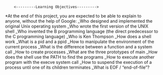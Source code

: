 		<---------Learning Objectives--------->
*At the end of this project, you are expected to be able to explain to anyone, without the help of Google:
      _Who designed and implemented the original Unix operating system
      _Who wrote the first version of the UNIX shell
      _Who invented the B programming language (the direct predecessor to the C programming language)
      _Who is Ken Thompson
      _How does a shell work
      _What is a pid and a ppid
      _How to manipulate the environment of the current process
      _What is the difference between a function and a system call
      _How to create processes
      _What are the three prototypes of main
      _How does the shell use the PATH to find the programs
      _How to execute another program with the execve system call
      _How to suspend the execution of a process until one of its children terminates
      _What is EOF / “end-of-file”?
